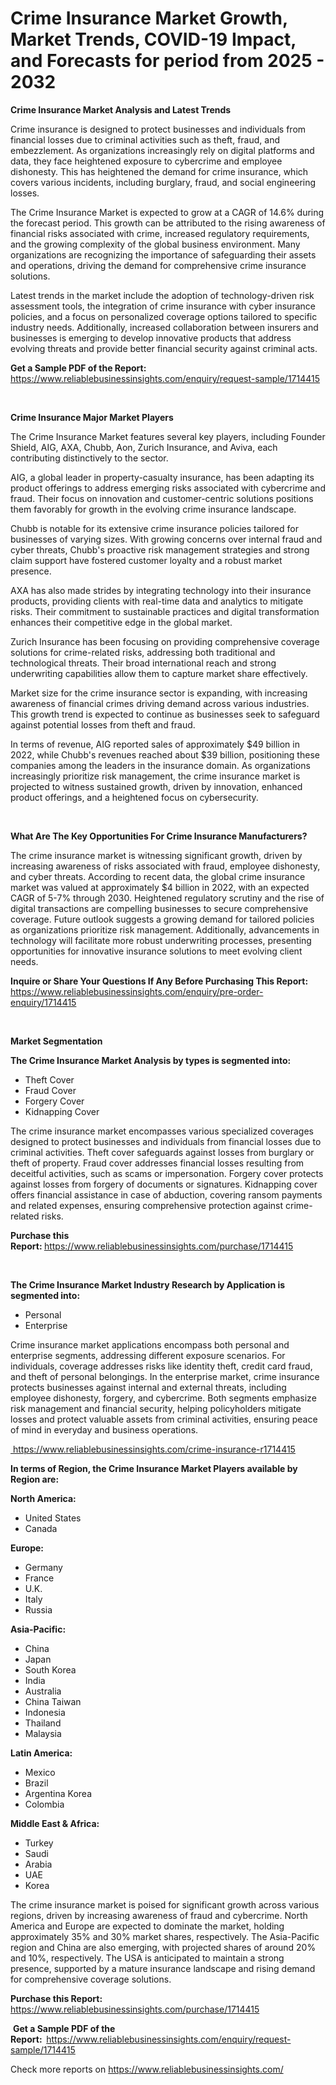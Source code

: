 <p><h1>Crime Insurance Market Growth, Market Trends, COVID-19 Impact, and Forecasts for period from 2025 - 2032</h1></p><p><strong>Crime Insurance Market Analysis and Latest Trends</strong></p>
<p><p>Crime insurance is designed to protect businesses and individuals from financial losses due to criminal activities such as theft, fraud, and embezzlement. As organizations increasingly rely on digital platforms and data, they face heightened exposure to cybercrime and employee dishonesty. This has heightened the demand for crime insurance, which covers various incidents, including burglary, fraud, and social engineering losses.</p><p>The Crime Insurance Market is expected to grow at a CAGR of 14.6% during the forecast period. This growth can be attributed to the rising awareness of financial risks associated with crime, increased regulatory requirements, and the growing complexity of the global business environment. Many organizations are recognizing the importance of safeguarding their assets and operations, driving the demand for comprehensive crime insurance solutions.</p><p>Latest trends in the market include the adoption of technology-driven risk assessment tools, the integration of crime insurance with cyber insurance policies, and a focus on personalized coverage options tailored to specific industry needs. Additionally, increased collaboration between insurers and businesses is emerging to develop innovative products that address evolving threats and provide better financial security against criminal acts.</p></p>
<p><strong>Get a Sample PDF of the Report:&nbsp;</strong> <a href="https://www.reliablebusinessinsights.com/enquiry/request-sample/1714415?utm_campaign=3109&utm_medium=2&utm_source=Github&utm_content=ia&utm_term=28032025&utm_id=crime-insurance">https://www.reliablebusinessinsights.com/enquiry/request-sample/1714415</a></p>
<p>&nbsp;</p>
<p><strong>Crime Insurance Major Market Players</strong></p>
<p><p>The Crime Insurance Market features several key players, including Founder Shield, AIG, AXA, Chubb, Aon, Zurich Insurance, and Aviva, each contributing distinctively to the sector.</p><p>AIG, a global leader in property-casualty insurance, has been adapting its product offerings to address emerging risks associated with cybercrime and fraud. Their focus on innovation and customer-centric solutions positions them favorably for growth in the evolving crime insurance landscape.</p><p>Chubb is notable for its extensive crime insurance policies tailored for businesses of varying sizes. With growing concerns over internal fraud and cyber threats, Chubb's proactive risk management strategies and strong claim support have fostered customer loyalty and a robust market presence.</p><p>AXA has also made strides by integrating technology into their insurance products, providing clients with real-time data and analytics to mitigate risks. Their commitment to sustainable practices and digital transformation enhances their competitive edge in the global market.</p><p>Zurich Insurance has been focusing on providing comprehensive coverage solutions for crime-related risks, addressing both traditional and technological threats. Their broad international reach and strong underwriting capabilities allow them to capture market share effectively.</p><p>Market size for the crime insurance sector is expanding, with increasing awareness of financial crimes driving demand across various industries. This growth trend is expected to continue as businesses seek to safeguard against potential losses from theft and fraud.</p><p>In terms of revenue, AIG reported sales of approximately $49 billion in 2022, while Chubb's revenues reached about $39 billion, positioning these companies among the leaders in the insurance domain. As organizations increasingly prioritize risk management, the crime insurance market is projected to witness sustained growth, driven by innovation, enhanced product offerings, and a heightened focus on cybersecurity.</p></p>
<p>&nbsp;</p>
<p><strong>What Are The Key Opportunities For Crime Insurance Manufacturers?</strong></p>
<p><p>The crime insurance market is witnessing significant growth, driven by increasing awareness of risks associated with fraud, employee dishonesty, and cyber threats. According to recent data, the global crime insurance market was valued at approximately $4 billion in 2022, with an expected CAGR of 5-7% through 2030. Heightened regulatory scrutiny and the rise of digital transactions are compelling businesses to secure comprehensive coverage. Future outlook suggests a growing demand for tailored policies as organizations prioritize risk management. Additionally, advancements in technology will facilitate more robust underwriting processes, presenting opportunities for innovative insurance solutions to meet evolving client needs.</p></p>
<p><strong>Inquire or Share Your Questions If Any Before Purchasing This Report:</strong> <a href="https://www.reliablebusinessinsights.com/enquiry/pre-order-enquiry/1714415?utm_campaign=3109&utm_medium=2&utm_source=Github&utm_content=ia&utm_term=28032025&utm_id=crime-insurance">https://www.reliablebusinessinsights.com/enquiry/pre-order-enquiry/1714415</a></p>
<p>&nbsp;</p>
<p><strong>Market Segmentation</strong></p>
<p><strong>The Crime Insurance Market Analysis by types is segmented into:</strong></p>
<p><ul><li>Theft Cover</li><li>Fraud Cover</li><li>Forgery Cover</li><li>Kidnapping Cover</li></ul></p>
<p><p>The crime insurance market encompasses various specialized coverages designed to protect businesses and individuals from financial losses due to criminal activities. Theft cover safeguards against losses from burglary or theft of property. Fraud cover addresses financial losses resulting from deceitful activities, such as scams or impersonation. Forgery cover protects against losses from forgery of documents or signatures. Kidnapping cover offers financial assistance in case of abduction, covering ransom payments and related expenses, ensuring comprehensive protection against crime-related risks.</p></p>
<p><strong>Purchase this Report:&nbsp;</strong><a href="https://www.reliablebusinessinsights.com/purchase/1714415?utm_campaign=3109&utm_medium=2&utm_source=Github&utm_content=ia&utm_term=28032025&utm_id=crime-insurance">https://www.reliablebusinessinsights.com/purchase/1714415</a></p>
<p>&nbsp;</p>
<p><strong>The Crime Insurance Market Industry Research by Application is segmented into:</strong></p>
<p><ul><li>Personal</li><li>Enterprise</li></ul></p>
<p><p>Crime insurance market applications encompass both personal and enterprise segments, addressing different exposure scenarios. For individuals, coverage addresses risks like identity theft, credit card fraud, and theft of personal belongings. In the enterprise market, crime insurance protects businesses against internal and external threats, including employee dishonesty, forgery, and cybercrime. Both segments emphasize risk management and financial security, helping policyholders mitigate losses and protect valuable assets from criminal activities, ensuring peace of mind in everyday and business operations.</p></p>
<p><a href="https://www.reliablebusinessinsights.com/crime-insurance-r1714415?utm_campaign=3109&utm_medium=2&utm_source=Github&utm_content=ia&utm_term=28032025&utm_id=crime-insurance">&nbsp;https://www.reliablebusinessinsights.com/crime-insurance-r1714415</a></p>
<p><strong>In terms of Region, the Crime Insurance Market Players available by Region are:</strong></p>
<p>
    <p> <strong> North America: </strong>
        <ul>
            <li>United States</li>
            <li>Canada</li>
        </ul>
        </p> 
    <p> <strong> Europe: </strong>
        <ul>
            <li>Germany</li>
            <li>France</li>
            <li>U.K.</li>
            <li>Italy</li>
            <li>Russia</li>
        </ul>
        </p> 
    <p> <strong> Asia-Pacific: </strong>
        <ul>
            <li>China</li>
            <li>Japan</li>
            <li>South Korea</li>
            <li>India</li>
            <li>Australia</li>
            <li>China Taiwan</li>
            <li>Indonesia</li>
            <li>Thailand</li>
            <li>Malaysia</li>
        </ul>
        </p> 
    <p> <strong> Latin America: </strong>
        <ul>
            <li>Mexico</li>
            <li>Brazil</li>
            <li>Argentina Korea</li>
            <li>Colombia</li>
        </ul>
        </p> 
    <p> <strong> Middle East & Africa: </strong>
        <ul>
            <li>Turkey</li>
            <li>Saudi</li>
            <li>Arabia</li>
            <li>UAE</li>
            <li>Korea</li>
        </ul>
    </p>
    </p>
<p><p>The crime insurance market is poised for significant growth across various regions, driven by increasing awareness of fraud and cybercrime. North America and Europe are expected to dominate the market, holding approximately 35% and 30% market shares, respectively. The Asia-Pacific region and China are also emerging, with projected shares of around 20% and 10%, respectively. The USA is anticipated to maintain a strong presence, supported by a mature insurance landscape and rising demand for comprehensive coverage solutions.</p></p>
<p><strong>Purchase this Report: </strong><a href="https://www.reliablebusinessinsights.com/purchase/1714415?utm_campaign=3109&utm_medium=2&utm_source=Github&utm_content=ia&utm_term=28032025&utm_id=crime-insurance">https://www.reliablebusinessinsights.com/purchase/1714415</a></p>
<p>&nbsp;<strong>Get a Sample PDF of the Report:&nbsp;&nbsp;</strong><a href="https://www.reliablebusinessinsights.com/enquiry/request-sample/1714415?utm_campaign=3109&utm_medium=2&utm_source=Github&utm_content=ia&utm_term=28032025&utm_id=crime-insurance">https://www.reliablebusinessinsights.com/enquiry/request-sample/1714415</a></p>
<p><strong></strong></p>
<p>Check more reports on <a href="https://www.reliablebusinessinsights.com/?utm_campaign=3109&utm_medium=2&utm_source=Github&utm_content=ia&utm_term=28032025&utm_id=crime-insurance">https://www.reliablebusinessinsights.com/</a></p>